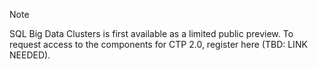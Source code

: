 > [!NOTE]
> SQL Big Data Clusters is first available as a limited public preview. To request access to the components for CTP 2.0, register here (TBD: LINK NEEDED).